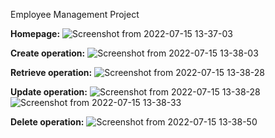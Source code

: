 
Employee Management Project

**Homepage:**
![Screenshot from 2022-07-15 13-37-03](https://user-images.githubusercontent.com/64697529/179180972-4746989d-1f46-4d41-96f9-e90b7d6ac237.png)


**Create operation:**
![Screenshot from 2022-07-15 13-38-03](https://user-images.githubusercontent.com/64697529/179181082-6fc97594-7f28-452b-b5fa-f63578e21ec4.png)


**Retrieve operation:**
![Screenshot from 2022-07-15 13-38-28](https://user-images.githubusercontent.com/64697529/179181104-195738b9-1f92-4d14-a4ad-fa94d947a651.png)


**Update operation:**
![Screenshot from 2022-07-15 13-38-28](https://user-images.githubusercontent.com/64697529/179181104-195738b9-1f92-4d14-a4ad-fa94d947a651.png)
![Screenshot from 2022-07-15 13-38-33](https://user-images.githubusercontent.com/64697529/179181174-cc3305fc-ce95-46e8-8d90-00e684dd4ffc.png)


**Delete operation:**
![Screenshot from 2022-07-15 13-38-50](https://user-images.githubusercontent.com/64697529/179181195-a5049042-aaa5-4bc4-b2da-3d18ec3a1ab6.png)
